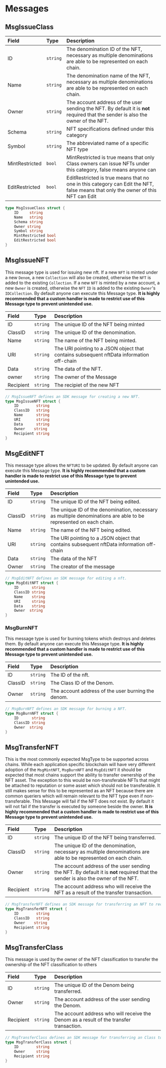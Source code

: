 <!--
order: 2
-->

# Messages

## MsgIssueClass

| **Field** | **Type** | **Description**                                                                                                                  |
| :-------- | :------- | :------------------------------------------------------------------------------------------------------------------------------- |
| ID      | `string`     | The denomination ID of the NFT, necessary as multiple denominations are able to be represented on each chain.                    |
| Name      | `string` | The denomination name of the NFT, necessary as multiple denominations are able to be represented on each chain.                  |
| Owner    | `string` | The account address of the user sending the NFT. By default it is __not__ required that the sender is also the owner of the NFT. |
| Schema    | `string` | NFT specifications defined under this category                                                                                   |
| Symbol    | `string` | The abbreviated name of a specific NFT type                                                                                 |
| MintRestricted    | `bool` | MintRestricted is true means that only Class owners can issue NFTs under this category, false means anyone can         |                                                                        |
| EditRestricted    | `bool` | EditRestricted is true means that no one in this category can Edit the NFT, false means that only the owner of this NFT can Edit   |                                                                             |

```go
type MsgIssueClass struct {
    ID     string
    Name   string
    Schema string
    Owner string
    Symbol string
    MintRestricted bool
    EditRestricted bool
}
```

## MsgIssueNFT

This message type is used for issuing new nft. If a new `NFT` is minted under a new `Denom`, a new `Collection` will also be created, otherwise the `NFT` is added to the existing `Collection`. If a new `NFT` is minted by a new account, a new `Owner` is created, otherwise the `NFT` `ID` is added to the existing `Owner`'s `IDCollection`. By default anyone can execute this Message type. **It is highly recommended that a custom handler is made to restrict use of this Message type to prevent unintended use.**

| **Field** | **Type** | **Description**                                                                            |
| :-------- | :------- | :----------------------------------------------------------------------------------------- |
| ID        | `string` | The unique ID of the NFT being minted                                                      |
| ClassID   | `string` | The unique ID of the denomination.                                                         |
| Name      | `string` | The name of the NFT being minted.                                                          |
| URI       | `string` | The URI pointing to a JSON object that contains subsequent nftData information off-chain |
| Data      | `string` | The data of the NFT.                                                                       |
| owner    | `string` | The owner of the Message                                                                  |
| Recipient | `string` | The recipiet of the new NFT                                                                |

```go
// MsgIssueNFT defines an SDK message for creating a new NFT.
type MsgIssueNFT struct {
    ID        string
    ClassID   string
    Name      string
    URI       string
    Data      string
    Owner    string
    Recipient string
}
```


## MsgEditNFT

This message type allows the `NFTURI` to be updated. By default anyone can execute this Message type. **It is highly recommended that a custom handler is made to restrict use of this Message type to prevent unintended use.**

| **Field** | **Type** | **Description**                                                                                                  |
| :-------- | :------- | :--------------------------------------------------------------------------------------------------------------- |
| ID        | `string` | The unique ID of the NFT being edited.                                                                           |
| ClassID   | `string` | The unique ID of the denomination, necessary as multiple denominations are able to be represented on each chain. |
| Name      | `string` | The name of the NFT being edited.                                                                                |
| URI       | `string` | The URI pointing to a JSON object that contains subsequent nftData information off-chain                       |
| Data      | `string` | The data of the NFT                                                                                              |
| Owner    | `string` | The creator of the message                                                                                       |

```go
// MsgEditNFT defines an SDK message for editing a nft.
type MsgEditNFT struct {
    ID      string
    ClassID string
    Name    string
    URI     string
    Data    string
    Owner  string
}
```


### MsgBurnNFT

This message type is used for burning tokens which destroys and deletes them. By default anyone can execute this Message type. **It is highly recommended that a custom handler is made to restrict use of this Message type to prevent unintended use.**

| **Field** | **Type** | **Description**                                    |
| :-------- | :------- | :------------------------------------------------- |
| ID        | `string` | The ID of the nft.                                 |
| ClassID   | `string` | The Class ID of the Denom.                         |
| Owner     | `string` | The account address of the user burning the denom. |

```go
// MsgBurnNFT defines an SDK message for burning a NFT.
type MsgBurnNFT struct {
    ID      string
    ClassID string
    Owner  string
}
```

## MsgTransferNFT

This is the most commonly expected MsgType to be supported across chains. While each application specific blockchain will have very different adoption of the `MsgMintNFT`, `MsgBurnNFT` and `MsgEditNFT` it should be expected that most chains support the ability to transfer ownership of the NFT asset. The exception to this would be non-transferable NFTs that might be attached to reputation or some asset which should not be transferable. It still makes sense for this to be represented as an NFT because there are common queriers which will remain relevant to the NFT type even if non-transferable. This Message will fail if the NFT does not exist. By default it will not fail if the transfer is executed by someone beside the owner. **It is highly recommended that a custom handler is made to restrict use of this Message type to prevent unintended use.**

| **Field** | **Type** | **Description**                                                                                                                  |
| :-------- | :------- | :------------------------------------------------------------------------------------------------------------------------------- |
| ID        | `string` | The unique ID of the NFT being transferred.                                                                                      |
| ClassID   | `string` | The unique ID of the denomination, necessary as multiple denominations are able to be represented on each chain.                 |
| Owner    | `string` | The account address of the user sending the NFT. By default it is __not__ required that the sender is also the owner of the NFT. |
| Recipient | `string` | The account address who will receive the NFT as a result of the transfer transaction.                                            |

```go
// MsgTransferNFT defines an SDK message for transferring an NFT to recipient.
type MsgTransferNFT struct {
    ID        string
    ClassID   string
    Owner    string
    Recipient string
}
```





## MsgTransferClass
This message is used by the owner of the NFT classification to transfer the ownership of the NFT classification to others

| **Field** | **Type** | **Description**                                                                                                                  |
| :-------- | :------- | :------------------------------------------------------------------------------------------------------------------------------- |
| ID        | `string` | The unique ID of the Denom being transferred.                                                                                      | 
| Owner     | `string` | The account address of the user sending the Denom. |
| Recipient | `string` | The account address who will receive the Denom as a result of the transfer transaction.                                            |

```go
// MsgTransferClass defines an SDK message for transferring an Class to recipient.
type MsgTransferClass struct {
    ID        string
    Owner     string
    Recipient string
}
```